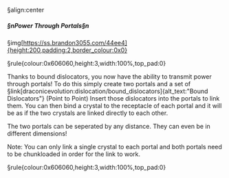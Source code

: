 §align:center
##### §nPower Through Portals§n

§img[https://ss.brandon3055.com/44ee4]{height:200,padding:2,border_colour:0x0} 

§rule{colour:0x606060,height:3,width:100%,top_pad:0}

Thanks to bound dislocators, you now have the ability to transmit power through portals!
To do this simply create two portals and a set of §link[draconicevolution:dislocation/bound_dislocators]{alt_text:"Bound Dislocators"} (Point to Point)
Insert those dislocators into the portals to link them.
You can then bind a crystal to the receptacle of each portal and it will be as if the two crystals are linked directly to each other.

The two portals can be seperated by any distance. They can even be in different dimensions!

Note: You can only link a single crystal to each portal and both portals need to be chunkloaded in order for the link to work.

§rule{colour:0x606060,height:3,width:100%,top_pad:0}
